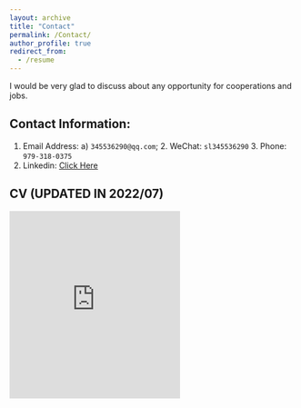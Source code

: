 ```yaml
---
layout: archive
title: "Contact"
permalink: /Contact/
author_profile: true
redirect_from:
  - /resume
---
```

I would be very glad to discuss about any opportunity for cooperations and jobs.
## Contact Information:
1. Email Address:  a) `345536290@qq.com`; 2. WeChat: `sl345536290` 3. Phone: `979-318-0375 `
4. Linkedin: <a href="https://www.linkedin.com/in/li-song-a388821a0/ ">Click Here</a>


## CV (UPDATED IN 2022/07)
<embed src="https://lisong2019.github.io/lisong.github.io/files/Li-SONG-CV- uncc202205.pdf" type="application/pdf" height="330px"/>

